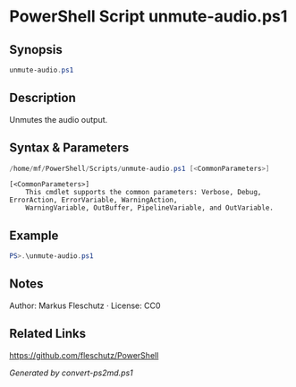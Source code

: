 # PowerShell Script unmute-audio.ps1

## Synopsis
```powershell
unmute-audio.ps1
```

## Description
Unmutes the audio output.

## Syntax & Parameters
```powershell
/home/mf/PowerShell/Scripts/unmute-audio.ps1 [<CommonParameters>]
```

```
[<CommonParameters>]
    This cmdlet supports the common parameters: Verbose, Debug, ErrorAction, ErrorVariable, WarningAction, 
    WarningVariable, OutBuffer, PipelineVariable, and OutVariable.
```

## Example
```powershell
PS>.\unmute-audio.ps1
```


## Notes
Author: Markus Fleschutz · License: CC0

## Related Links
https://github.com/fleschutz/PowerShell

*Generated by convert-ps2md.ps1*
